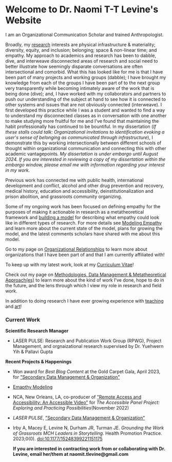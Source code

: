# Welcome to Dr. Naomi T-T Levine's Website

I am an Organizational Communication Scholar and trained Anthropologist.

Broadly, my [research](research) interests are physical infrastructure & materiality; diversity, equity, and inclusion; belonging; space & non-linear time; and empathy. My approach to academics and research has been to dabble, dive, and interweave disconnected areas of research and social need to better illustrate how seemingly disparate conversations are often intersectional and comorbid. What this has looked like for me is that I have been part of many projects and working groups (dabble); I have brought my knowledge from each of the groups I have been part of to the next group very transparently while becoming intimately aware of the work that is being done (dive); and, I have worked with my collaborators and partners to push our understanding of the subject at hand to see how it is connected to other systems and issues that are not obviously connected (interweave). I first developed this practice while I was a student and wanted to find a way to understand my disconnected classes as in conversation with one another to make studying more fruitful for me and I've found that maintaining the habit professionally has continued to be bountiful. In my dissertation (_If these stalls could talk: Organizational invitations to identification evoking a user's sense of belonging as communicated through infrastructure_), I demonstrate this by working intersectionally between different schools of thought within organizational communication and connecting this with other academic vantagepoints. _My dissertation is under embargo until August 2024. If you are interested in reviewing a copy of my dissertation within the embargo window, please email me with information regarding your interest in my work._ 

Previous work has connected me with public health, international development and conflict, alcohol and other drug prevention and recovery, medical history, education and accessibility, deinstitutionalization and prison abolition, and grassroots community organizing. 

Some of my ongoing work has been focused on defining empathy for the purposes of making it actionable in research as a metatheoretical framework and [building a model](https://www.youtube.com/watch?v=rodHVoKKnOE) for describing what empathy could look like in different types of research. For more details see [Modeling Empathy](/empathy) and learn more about the current state of the model, plans for growing the model, and the latest comments scholars have shared with me about this model. 

Go to my page on [Organizational Relationships](organizational_relationships) to learn more about organizations that I have been part of and that I am currently affiliated with! 

To keep up with my latest work, look at my [Curriculum Vitae](cv)! 
  
Check out my page on [Methodologies, Data Management & Metatheoretical Approach(es)](methodologies) to learn more about the kind of work I've done, hope to do in the future, and the lens through which I view my role in research and field work. 
  
In addition to doing research I have ever growing experience with [teaching](teaching) and [art](recent_artwork)!

### Current Work 
__Scientific Research Manager__    
- LASER PULSE: Research and Publication Work Group (RPWG), Project Management, and orgnaizational research supervised by Dr. Yuehwern Yih & Pallavi Gupta

__Recent Projects & Happenings__
- Won award for _Best Blog Content_ at the Gold Carpet Gala, April 2023, for ["Secondary Data Management & Organization"](https://laserpulse.org/2022/07/secondary-data-management-organization/)
- [Emapthy Modeling](/empathy)
- NCA, New Orleans, LA, co-producer of ["Remote Access and Accessibility: An Accessible Video"](https://www.youtube.com/watch?v=oEXz5LoXmtM) for _The Accessible Panel Project: Exploring and Practicing Possibilities_(November 2022)
- _LASER PULSE_, ["Secondary Data Management & Organization"](https://laserpulse.org/2022/07/secondary-data-management-organization/)
- Irby A, Macey E, Levine N, Durham JR, Turman JE. _Grounding the Work of Grassroots MCH Leaders in Storytelling._ Health Promotion Practice. 2023;0(0). [doi:10.1177/15248399221151175](https://journals.sagepub.com/doi/10.1177/15248399221151175)

  __If you are interested in contracting work from or collaborating with Dr. Levine, email her/them at naomit.tlevine@gmail.com__
